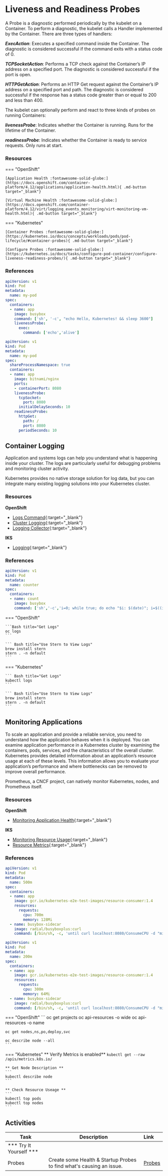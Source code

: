 # Liveness and Readiness Probes

A Probe is a diagnostic performed periodically by the kubelet on a Container. To perform a diagnostic, the kubelet calls a Handler implemented by the Container. There are three types of handlers:

***ExecAction***: Executes a specified command inside the Container. The diagnostic is considered successful if the command exits with a status code of 0.

***TCPSocketAction***: Performs a TCP check against the Container’s IP address on a specified port. The diagnostic is considered successful if the port is open.

***HTTPGetAction***: Performs an HTTP Get request against the Container’s IP address on a specified port and path. The diagnostic is considered successful if the response has a status code greater than or equal to 200 and less than 400.

The kubelet can optionally perform and react to three kinds of probes on running Containers:

***livenessProbe***: Indicates whether the Container is running. Runs for the lifetime of the Container.

***readinessProbe***: Indicates whether the Container is ready to service requests. Only runs at start.

### Resources

=== "OpenShift"

    [Application Health :fontawesome-solid-globe:](https://docs.openshift.com/container-platform/4.12/applications/application-health.html){ .md-button target="_blank"}

    [Virtual Machine Health :fontawesome-solid-globe:](https://docs.openshift.com/container-platform/4.12/virt/logging_events_monitoring/virt-monitoring-vm-health.html){ .md-button target="_blank"}

=== "Kubernetes"

    [Container Probes :fontawesome-solid-globe:](https://kubernetes.io/docs/concepts/workloads/pods/pod-lifecycle/#container-probes){ .md-button target="_blank"}

    [Configure Probes :fontawesome-solid-globe:](https://kubernetes.io/docs/tasks/configure-pod-container/configure-liveness-readiness-probes/){ .md-button target="_blank"}

### References

```yaml
apiVersion: v1
kind: Pod
metadata:
  name: my-pod
spec:
  containers:
  - name: app
    image: busybox
    command: ['sh', '-c', "echo Hello, Kubernetes! && sleep 3600"]
    livenessProbe:
      exec:
        command: ['echo','alive']
```

```yaml
apiVersion: v1
kind: Pod
metadata:
  name: my-pod
spec:
  shareProcessNamespace: true
  containers:
  - name: app
    image: bitnami/nginx
    ports:
    - containerPort: 8080
    livenessProbe:
      tcpSocket:
        port: 8080
      initialDelaySeconds: 10
    readinessProbe:
      httpGet:
        path: /
        port: 8080
      periodSeconds: 10
```

## Container Logging

Application and systems logs can help you understand what is happening inside your cluster. The logs are particularly useful for debugging problems and monitoring cluster activity.

Kubernetes provides no native storage solution for log data, but you can integrate many existing logging solutions into your Kubernetes cluster.

### Resources

**OpenShift**

- [Logs Command](https://docs.openshift.com/container-platform/4.13/cli_reference/openshift_cli/developer-cli-commands.html){:target="_blank"}
- [Cluster Logging](https://docs.openshift.com/container-platform/4.13/logging/cluster-logging.html){:target="_blank"}
- [Logging Collector](https://docs.openshift.com/container-platform/4.13/logging/config/cluster-logging-collector.html){:target="_blank"}

**IKS**

- [Logging](https://kubernetes.io/docs/concepts/cluster-administration/logging/){:target="_blank"}

### References


```yaml title="Pod Example"
apiVersion: v1
kind: Pod
metadata:
  name: counter
spec:
  containers:
  - name: count
    image: busybox
    command: ['sh','-c','i=0; while true; do echo "$i: $(date)"; i=$((i+1)); sleep 5; done']
```

=== "OpenShift"

    ```Bash title="Get Logs"
    oc logs
    ```

    ``` Bash title="Use Stern to View Logs"
    brew install stern
    stern . -n default
    ```

=== "Kubernetes"

    ``` Bash title="Get Logs"
    kubectl logs
    ```

    ``` Bash title="Use Stern to View Logs"
    brew install stern
    stern . -n default
    ```

## Monitoring Applications

To scale an application and provide a reliable service, you need to understand how the application behaves when it is deployed. You can examine application performance in a Kubernetes cluster by examining the containers, pods, services, and the characteristics of the overall cluster. Kubernetes provides detailed information about an application’s resource usage at each of these levels. This information allows you to evaluate your application’s performance and where bottlenecks can be removed to improve overall performance.

Prometheus, a CNCF project, can natively monitor Kubernetes, nodes, and Prometheus itself.

### Resources

**OpenShift**

- [Monitoring Application Health](https://docs.openshift.com/container-platform/4.13/applications/application-health.html){:target="_blank"}

**IKS**

- [Monitoring Resource Usage](https://kubernetes.io/docs/tasks/debug-application-cluster/resource-usage-monitoring/){:target="_blank"}
- [Resource Metrics](https://kubernetes.io/docs/tasks/debug-application-cluster/resource-metrics-pipeline/){:target="_blank"}

### References

```yaml
apiVersion: v1
kind: Pod
metadata:
  name: 500m
spec:
  containers:
  - name: app
    image: gcr.io/kubernetes-e2e-test-images/resource-consumer:1.4
    resources:
      requests:
        cpu: 700m
        memory: 128Mi
  - name: busybox-sidecar
    image: radial/busyboxplus:curl
    command: [/bin/sh, -c, 'until curl localhost:8080/ConsumeCPU -d "millicores=500&durationSec=3600"; do sleep 5; done && sleep 3700']
```

```yaml
apiVersion: v1
kind: Pod
metadata:
  name: 200m
spec:
  containers:
  - name: app
    image: gcr.io/kubernetes-e2e-test-images/resource-consumer:1.4
    resources:
      requests:
        cpu: 300m
        memory: 64Mi
  - name: busybox-sidecar
    image: radial/busyboxplus:curl
    command: [/bin/sh, -c, 'until curl localhost:8080/ConsumeCPU -d "millicores=200&durationSec=3600"; do sleep 5; done && sleep 3700']
```

=== "OpenShift"
    ```
    oc get projects
    oc api-resources -o wide
    oc api-resources -o name

    oc get nodes,ns,po,deploy,svc

    oc describe node --all
    ```

=== "Kubernetes"
    ** Verify Metrics is enabled**
    ```
    kubectl get --raw /apis/metrics.k8s.io/
    ```

    ** Get Node Description **
    ```
    kubectl describe node
    ```

    ** Check Resource Useage **
    ```
    kubectl top pods
    kubectl top nodes
    ```

</Tab>

</Tabs>

## Activities

| Task                            | Description         | Link        |
| --------------------------------| ------------------  |:----------- |
| *** Try It Yourself ***                         |         |         |
| Probes | Create some Health & Startup Probes to find what's causing an issue.  | [Probes](../../../labs/kubernetes/lab4/index.md) |

